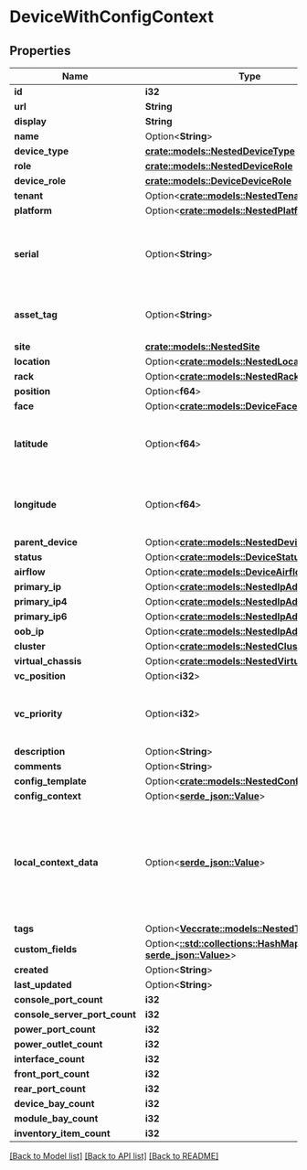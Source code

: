 # DeviceWithConfigContext

## Properties

Name | Type | Description | Notes
------------ | ------------- | ------------- | -------------
**id** | **i32** |  | [readonly]
**url** | **String** |  | [readonly]
**display** | **String** |  | [readonly]
**name** | Option<**String**> |  | [optional]
**device_type** | [**crate::models::NestedDeviceType**](NestedDeviceType.md) |  | 
**role** | [**crate::models::NestedDeviceRole**](NestedDeviceRole.md) |  | 
**device_role** | [**crate::models::DeviceDeviceRole**](Device_device_role.md) |  | 
**tenant** | Option<[**crate::models::NestedTenant**](NestedTenant.md)> |  | [optional]
**platform** | Option<[**crate::models::NestedPlatform**](NestedPlatform.md)> |  | [optional]
**serial** | Option<**String**> | Chassis serial number, assigned by the manufacturer | [optional]
**asset_tag** | Option<**String**> | A unique tag used to identify this device | [optional]
**site** | [**crate::models::NestedSite**](NestedSite.md) |  | 
**location** | Option<[**crate::models::NestedLocation**](NestedLocation.md)> |  | [optional]
**rack** | Option<[**crate::models::NestedRack**](NestedRack.md)> |  | [optional]
**position** | Option<**f64**> |  | [optional]
**face** | Option<[**crate::models::DeviceFace**](Device_face.md)> |  | [optional]
**latitude** | Option<**f64**> | GPS coordinate in decimal format (xx.yyyyyy) | [optional]
**longitude** | Option<**f64**> | GPS coordinate in decimal format (xx.yyyyyy) | [optional]
**parent_device** | Option<[**crate::models::NestedDevice**](NestedDevice.md)> |  | [readonly]
**status** | Option<[**crate::models::DeviceStatus**](Device_status.md)> |  | [optional]
**airflow** | Option<[**crate::models::DeviceAirflow**](Device_airflow.md)> |  | [optional]
**primary_ip** | Option<[**crate::models::NestedIpAddress**](NestedIPAddress.md)> |  | [readonly]
**primary_ip4** | Option<[**crate::models::NestedIpAddress**](NestedIPAddress.md)> |  | [optional]
**primary_ip6** | Option<[**crate::models::NestedIpAddress**](NestedIPAddress.md)> |  | [optional]
**oob_ip** | Option<[**crate::models::NestedIpAddress**](NestedIPAddress.md)> |  | [optional]
**cluster** | Option<[**crate::models::NestedCluster**](NestedCluster.md)> |  | [optional]
**virtual_chassis** | Option<[**crate::models::NestedVirtualChassis**](NestedVirtualChassis.md)> |  | [optional]
**vc_position** | Option<**i32**> |  | [optional]
**vc_priority** | Option<**i32**> | Virtual chassis master election priority | [optional]
**description** | Option<**String**> |  | [optional]
**comments** | Option<**String**> |  | [optional]
**config_template** | Option<[**crate::models::NestedConfigTemplate**](NestedConfigTemplate.md)> |  | [optional]
**config_context** | Option<[**serde_json::Value**](.md)> |  | [readonly]
**local_context_data** | Option<[**serde_json::Value**](.md)> | Local config context data takes precedence over source contexts in the final rendered config context | [optional]
**tags** | Option<[**Vec<crate::models::NestedTag>**](NestedTag.md)> |  | [optional]
**custom_fields** | Option<[**::std::collections::HashMap<String, serde_json::Value>**](serde_json::Value.md)> |  | [optional]
**created** | Option<**String**> |  | [readonly]
**last_updated** | Option<**String**> |  | [readonly]
**console_port_count** | **i32** |  | [readonly]
**console_server_port_count** | **i32** |  | [readonly]
**power_port_count** | **i32** |  | [readonly]
**power_outlet_count** | **i32** |  | [readonly]
**interface_count** | **i32** |  | [readonly]
**front_port_count** | **i32** |  | [readonly]
**rear_port_count** | **i32** |  | [readonly]
**device_bay_count** | **i32** |  | [readonly]
**module_bay_count** | **i32** |  | [readonly]
**inventory_item_count** | **i32** |  | [readonly]

[[Back to Model list]](../README.md#documentation-for-models) [[Back to API list]](../README.md#documentation-for-api-endpoints) [[Back to README]](../README.md)


